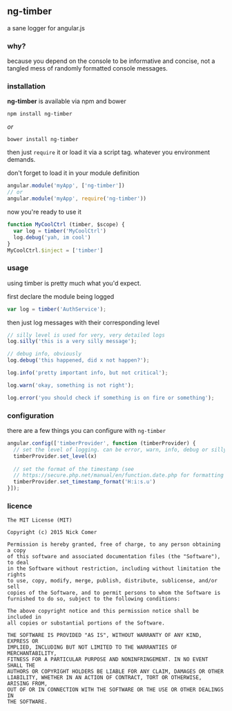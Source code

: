 ## ng-timber
a sane logger for angular.js

### why?
because you depend on the console to be informative and concise, not a tangled mess of randomly formatted console messages.

### installation
**ng-timber** is available via npm and bower

```
npm install ng-timber
```
*or*

```
bower install ng-timber
```
then just `require` it or load it via a script tag. whatever you environment demands.

don't forget to load it in your module definition

```js
angular.module('myApp', ['ng-timber'])
// or
angular.module('myApp', require('ng-timber'))
```

now you're ready to use it

```js
function MyCoolCtrl (timber, $scope) {
  var log = timber('MyCoolCtrl')
  log.debug('yah, im cool')
}
MyCoolCtrl.$inject = ['timber']
```

### usage
using timber is pretty much what you'd expect.

first declare the module being logged

```js
var log = timber('AuthService');
```

then just log messages with their corresponding level

```js
// silly level is used for very, very detailed logs
log.silly('this is a very silly message');

// debug info, obviously
log.debug('this happened, did x not happen?');

log.info('pretty important info, but not critical');

log.warn('okay, something is not right');

log.error('you should check if something is on fire or something');
```

### configuration
there are a few things you can configure with `ng-timber`

```js
angular.config(['timberProvider', function (timberProvider) {
  // set the level of logging. can be error, warn, info, debug or silly
  timberProvider.set_level(x)
  
  // set the format of the timestamp (see 
  // https://secure.php.net/manual/en/function.date.php for formatting options)
  timberProvider.set_timestamp_format('H:i:s.u')
}]);
```

### licence
```
The MIT License (MIT)

Copyright (c) 2015 Nick Comer

Permission is hereby granted, free of charge, to any person obtaining a copy
of this software and associated documentation files (the "Software"), to deal
in the Software without restriction, including without limitation the rights
to use, copy, modify, merge, publish, distribute, sublicense, and/or sell
copies of the Software, and to permit persons to whom the Software is
furnished to do so, subject to the following conditions:

The above copyright notice and this permission notice shall be included in
all copies or substantial portions of the Software.

THE SOFTWARE IS PROVIDED "AS IS", WITHOUT WARRANTY OF ANY KIND, EXPRESS OR
IMPLIED, INCLUDING BUT NOT LIMITED TO THE WARRANTIES OF MERCHANTABILITY,
FITNESS FOR A PARTICULAR PURPOSE AND NONINFRINGEMENT. IN NO EVENT SHALL THE
AUTHORS OR COPYRIGHT HOLDERS BE LIABLE FOR ANY CLAIM, DAMAGES OR OTHER
LIABILITY, WHETHER IN AN ACTION OF CONTRACT, TORT OR OTHERWISE, ARISING FROM,
OUT OF OR IN CONNECTION WITH THE SOFTWARE OR THE USE OR OTHER DEALINGS IN
THE SOFTWARE.
```
